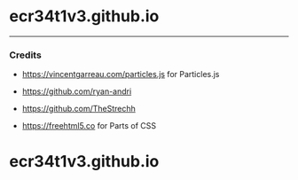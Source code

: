 # ecr34t1v3.github.io
---
### Credits
* https://vincentgarreau.com/particles.js for Particles.js

* https://github.com/ryan-andri

* https://github.com/TheStrechh

* https://freehtml5.co for Parts of CSS
# ecr34t1v3.github.io
